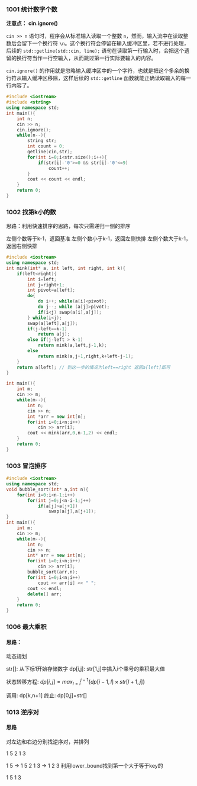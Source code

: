 ### 1001 统计数字个数

**注意点：** **cin.ignore()**

`cin >> n` 语句时，程序会从标准输入读取一个整数 `n`，然而，输入流中在读取整数后会留下一个换行符 `\n`。这个换行符会停留在输入缓冲区里，若不进行处理，后续的 `std::getline(std::cin, line);` 语句在读取第一行输入时，会把这个遗留的换行符当作一行空输入，从而跳过第一行实际要输入的内容。

`cin.ignore()` 的作用就是忽略输入缓冲区中的一个字符，也就是把这个多余的换行符从输入缓冲区移除，这样后续的 `std::getline` 函数就能正确读取输入的每一行内容了。

```c++
#include <iostream>
#include <string>
using namespace std;
int main(){
    int n;
    cin >> n;
    cin.ignore(); 
    while(n--){
        string str;
        int count = 0;
        getline(cin,str);
        for(int i=0;i<str.size();i++){
            if(str[i]-'0'>=0 && str[i]-'0'<=9)
                count++;
        }
        cout << count << endl;
    }
    return 0;
}
```

### 1002 找第k小的数

思路：利用快速排序的思路，每次只需递归一侧的排序

左侧个数等于k-1，返回基准
左侧个数小于k-1，返回左侧快排
左侧个数大于k-1，返回右侧快排

```c++
#include <iostream>
using namespace std;
int mink(int* a, int left, int right, int k){
    if(left<right){
        int i=left;
        int j=right+1;
        int pivot=a[left];
        do{
            do i++; while(a[i]<pivot);
            do j--; while (a[j]>pivot);
            if(i<j) swap(a[i],a[j]);
        } while(i<j);
        swap(a[left],a[j]);
        if(j-left==k-1) 
            return a[j];
        else if(j-left > k-1)
            return mink(a,left,j-1,k);
        else 
            return mink(a,j+1,right,k+left-j-1);
    }
    return a[left]; // 到这一步的情况为left==right 返回a[left]即可
}

int main(){
    int m;
    cin >> m;
    while(m--){
        int n;
        cin >> n;
        int *arr = new int[n];
        for(int i=0;i<n;i++)
            cin >> arr[i];
        cout << mink(arr,0,n-1,2) << endl;
    }
    return 0;
}
```

### 1003 冒泡排序

```c++
#include <iostream>
using namespace std;
void bubble_sort(int* a,int n){
    for(int i=0;i<n-1;i++)
        for(int j=0;j<n-i-1;j++)
            if(a[j]>a[j+1])
                swap(a[j],a[j+1]);
}
int main(){
    int m;
    cin >> m;
    while(m--){
        int n;
        cin >> n;
        int* arr = new int[n];
        for(int i=0;i<n;i++)
            cin >> arr[i];
        bubble_sort(arr,n);
        for(int i=0;i<n;i++)
            cout << arr[i] << " ";
        cout << endl;
        delete[] arr;
    }
    return 0;
}
```

### 1006 最大乘积

#### 思路：

动态规划

str[]: 从下标1开始存储数字
dp[i,j]: str[1,j]中插入i个乘号的乘积最大值

状态转移方程: $dp[i,j]=max_{l=i}^{j-1}\{dp[i-1,l]\times str[l+1,j]\}$

调用: dp[k,n+1]
终止: dp[0,j]=str[]

### 1013 逆序对
#### 思路
对左边和右边分别找逆序对，并排列

1 5 2 1 3
 
1 5   -> 1 5
2 1 3 -> 1 2 3
利用lower_bound找到第一个大于等于key的

1 5
 1 3
 